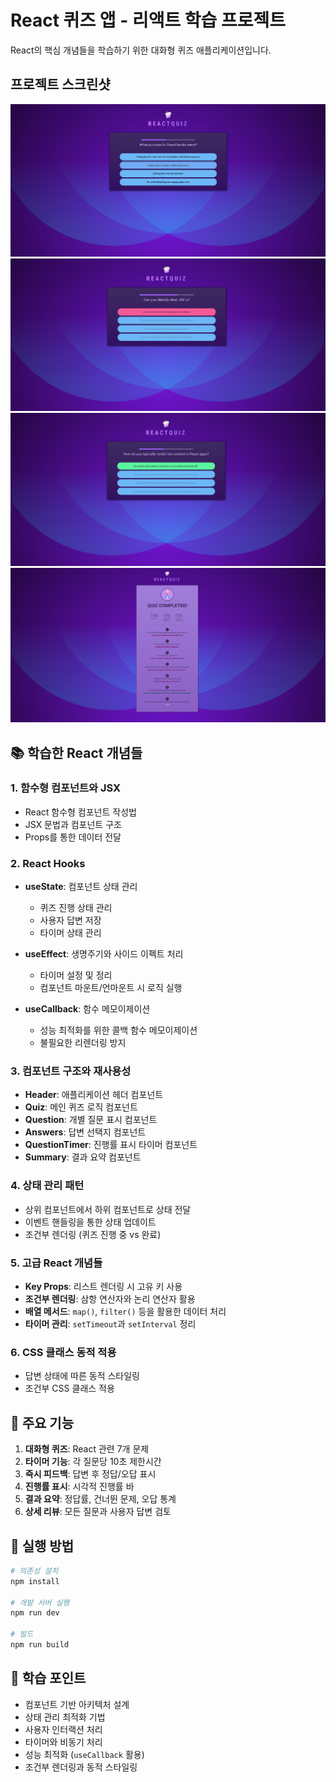# React 퀴즈 앱 - 리액트 학습 프로젝트

React의 핵심 개념들을 학습하기 위한 대화형 퀴즈 애플리케이션입니다.

## 프로젝트 스크린샷

![Quiz Screenshot 1](./public/react-quiz-1.png)
![Quiz Screenshot 2](./public/react-quiz-2.png)  
![Quiz Screenshot 3](./public/react-quiz-3.png)
![Quiz Screenshot 4](./public/react-quiz-4.png)

## 📚 학습한 React 개념들

### 1. 함수형 컴포넌트와 JSX

- React 함수형 컴포넌트 작성법
- JSX 문법과 컴포넌트 구조
- Props를 통한 데이터 전달

### 2. React Hooks

- **useState**: 컴포넌트 상태 관리

  - 퀴즈 진행 상태 관리
  - 사용자 답변 저장
  - 타이머 상태 관리

- **useEffect**: 생명주기와 사이드 이펙트 처리

  - 타이머 설정 및 정리
  - 컴포넌트 마운트/언마운트 시 로직 실행

- **useCallback**: 함수 메모이제이션
  - 성능 최적화를 위한 콜백 함수 메모이제이션
  - 불필요한 리렌더링 방지

### 3. 컴포넌트 구조와 재사용성

- **Header**: 애플리케이션 헤더 컴포넌트
- **Quiz**: 메인 퀴즈 로직 컴포넌트
- **Question**: 개별 질문 표시 컴포넌트
- **Answers**: 답변 선택지 컴포넌트
- **QuestionTimer**: 진행률 표시 타이머 컴포넌트
- **Summary**: 결과 요약 컴포넌트

### 4. 상태 관리 패턴

- 상위 컴포넌트에서 하위 컴포넌트로 상태 전달
- 이벤트 핸들링을 통한 상태 업데이트
- 조건부 렌더링 (퀴즈 진행 중 vs 완료)

### 5. 고급 React 개념들

- **Key Props**: 리스트 렌더링 시 고유 키 사용
- **조건부 렌더링**: 삼항 연산자와 논리 연산자 활용
- **배열 메서드**: `map()`, `filter()` 등을 활용한 데이터 처리
- **타이머 관리**: `setTimeout`과 `setInterval` 정리

### 6. CSS 클래스 동적 적용

- 답변 상태에 따른 동적 스타일링
- 조건부 CSS 클래스 적용

## 🎯 주요 기능

1. **대화형 퀴즈**: React 관련 7개 문제
2. **타이머 기능**: 각 질문당 10초 제한시간
3. **즉시 피드백**: 답변 후 정답/오답 표시
4. **진행률 표시**: 시각적 진행률 바
5. **결과 요약**: 정답률, 건너뛴 문제, 오답 통계
6. **상세 리뷰**: 모든 질문과 사용자 답변 검토

## 🚀 실행 방법

```bash
# 의존성 설치
npm install

# 개발 서버 실행
npm run dev

# 빌드
npm run build
```

## 📖 학습 포인트

- 컴포넌트 기반 아키텍처 설계
- 상태 관리 최적화 기법
- 사용자 인터랙션 처리
- 타이머와 비동기 처리
- 성능 최적화 (`useCallback` 활용)
- 조건부 렌더링과 동적 스타일링
